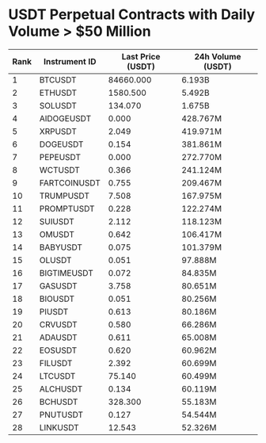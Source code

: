 # USDT Perpetual Contracts with Daily Volume > $50 Million

| Rank | Instrument ID | Last Price (USDT) | 24h Volume (USDT) |
|------|---------------|-------------------|-------------------|
| 1 | BTCUSDT | 84660.000 | 6.193B |
| 2 | ETHUSDT | 1580.500 | 5.492B |
| 3 | SOLUSDT | 134.070 | 1.675B |
| 4 | AIDOGEUSDT | 0.000 | 428.767M |
| 5 | XRPUSDT | 2.049 | 419.971M |
| 6 | DOGEUSDT | 0.154 | 381.861M |
| 7 | PEPEUSDT | 0.000 | 272.770M |
| 8 | WCTUSDT | 0.366 | 241.124M |
| 9 | FARTCOINUSDT | 0.755 | 209.467M |
| 10 | TRUMPUSDT | 7.508 | 167.975M |
| 11 | PROMPTUSDT | 0.228 | 122.274M |
| 12 | SUIUSDT | 2.112 | 118.123M |
| 13 | OMUSDT | 0.642 | 106.417M |
| 14 | BABYUSDT | 0.075 | 101.379M |
| 15 | OLUSDT | 0.051 | 97.888M |
| 16 | BIGTIMEUSDT | 0.072 | 84.835M |
| 17 | GASUSDT | 3.758 | 80.651M |
| 18 | BIOUSDT | 0.051 | 80.256M |
| 19 | PIUSDT | 0.613 | 80.186M |
| 20 | CRVUSDT | 0.580 | 66.286M |
| 21 | ADAUSDT | 0.611 | 65.008M |
| 22 | EOSUSDT | 0.620 | 60.962M |
| 23 | FILUSDT | 2.392 | 60.699M |
| 24 | LTCUSDT | 75.140 | 60.499M |
| 25 | ALCHUSDT | 0.134 | 60.119M |
| 26 | BCHUSDT | 328.300 | 55.183M |
| 27 | PNUTUSDT | 0.127 | 54.544M |
| 28 | LINKUSDT | 12.543 | 52.326M |
